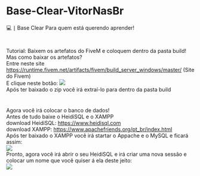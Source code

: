 # Base-Clear-VitorNasBr
💻 ∣ Base Clear Para quem está querendo aprender!
#
Tutorial: Baixem os artefatos do FiveM e coloquem dentro da pasta build!
Mas como baixar os artefatos?
<br>
Entre neste site https://runtime.fivem.net/artifacts/fivem/build_server_windows/master/ (Site do Fivem)
<br>
E clique neste  botão: 
<img src="https://cdn.discordapp.com/attachments/836573854625169468/836573966315421716/unknown.png">
<br>
Após ter baixado o zip você irá extraí-lo para dentro da pasta build
<br>
#
Agora você irá colocar o banco de dados!
<br>
Antes de tudo baixe o HeidiSQL e o XAMPP
<br>
download HeidiSQL: https://www.heidisql.com
<br>
download XAMPP: https://www.apachefriends.org/pt_br/index.html
<br>
Após ter baixado o XAMPP você irá startar o Appache e o MySQL e ficará assim:
<br>
<img src="https://cdn.discordapp.com/attachments/836573854625169468/836575300975853648/unknown.png">
<br>
Pronto, agora você irá abrir o seu HeidiSQL e irá criar uma nova sessão e colocar um nome que você quiser á ela deste jeito:
<br>
<img src="https://cdn.discordapp.com/attachments/836573854625169468/836576362113531964/unknown.png">
<br>
